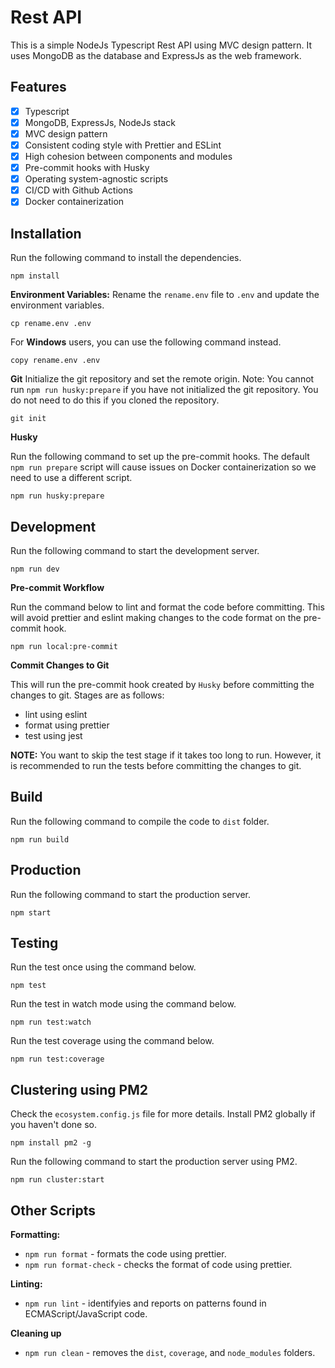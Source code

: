 # Rest API

This is a simple NodeJs Typescript Rest API using MVC design pattern. It uses MongoDB as the database and ExpressJs as the web framework.

## Features

- [x] Typescript
- [x] MongoDB, ExpressJs, NodeJs stack
- [x] MVC design pattern
- [x] Consistent coding style with Prettier and ESLint
- [x] High cohesion between components and modules
- [x] Pre-commit hooks with Husky
- [x] Operating system-agnostic scripts
- [x] CI/CD with Github Actions
- [x] Docker containerization

## Installation

Run the following command to install the dependencies.

```
npm install
```

**Environment Variables:**
Rename the `rename.env` file to `.env` and update the environment variables.

```
cp rename.env .env
```

For **Windows** users, you can use the following command instead.

```
copy rename.env .env
```

**Git**
Initialize the git repository and set the remote origin.
Note: You cannot run `npm run husky:prepare` if you have not initialized the git repository. You do not need to do this if you cloned the repository.

```
git init
```

**Husky**

Run the following command to set up the pre-commit hooks. The default `npm run prepare` script will cause issues on Docker containerization so we need to use a different script.

```
npm run husky:prepare
```

## Development

Run the following command to start the development server.

```
npm run dev
```

**Pre-commit Workflow**

Run the command below to lint and format the code before committing. This will avoid prettier and eslint making changes to the code format on the pre-commit hook.

```
npm run local:pre-commit
```

**Commit Changes to Git**

This will run the pre-commit hook created by `Husky` before committing the changes to git. Stages are as follows:

- lint using eslint
- format using prettier
- test using jest

**NOTE:** You want to skip the test stage if it takes too long to run. However, it is recommended to run the tests before committing the changes to git.

## Build

Run the following command to compile the code to `dist` folder.

```
npm run build
```

## Production

Run the following command to start the production server.

```
npm start
```

## Testing

Run the test once using the command below.

```
npm test
```

Run the test in watch mode using the command below.

```
npm run test:watch
```

Run the test coverage using the command below.

```
npm run test:coverage
```

## Clustering using PM2

Check the `ecosystem.config.js` file for more details. Install PM2 globally if you haven't done so.

```
npm install pm2 -g
```

Run the following command to start the production server using PM2.

```
npm run cluster:start
```

## Other Scripts

**Formatting:**

- `npm run format` - formats the code using prettier.
- `npm run format-check` - checks the format of code using prettier.

**Linting:**

- `npm run lint` - identifyies and reports on patterns found in ECMAScript/JavaScript code.

**Cleaning up**

- `npm run clean` - removes the `dist`, `coverage`, and `node_modules` folders.
